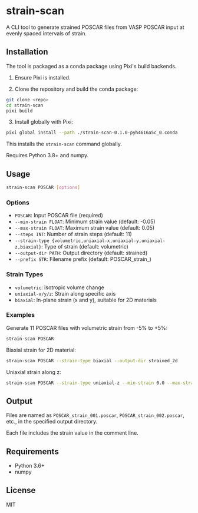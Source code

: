 # strain-scan

A CLI tool to generate strained POSCAR files from VASP POSCAR input at evenly spaced intervals of strain.

## Installation

The tool is packaged as a conda package using Pixi's build backends.

1. Ensure Pixi is installed.

2. Clone the repository and build the conda package:
```bash
git clone <repo>
cd strain-scan
pixi build
```

3. Install globally with Pixi:
```bash
pixi global install --path ./strain-scan-0.1.0-pyh4616a5c_0.conda
```

This installs the `strain-scan` command globally.

Requires Python 3.8+ and numpy.

## Usage

```bash
strain-scan POSCAR [options]
```

### Options

- `POSCAR`: Input POSCAR file (required)
- `--min-strain FLOAT`: Minimum strain value (default: -0.05)
- `--max-strain FLOAT`: Maximum strain value (default: 0.05)
- `--steps INT`: Number of strain steps (default: 11)
- `--strain-type {volumetric,uniaxial-x,uniaxial-y,uniaxial-z,biaxial}`: Type of strain (default: volumetric)
- `--output-dir PATH`: Output directory (default: strained)
- `--prefix STR`: Filename prefix (default: POSCAR_strain_)

### Strain Types

- `volumetric`: Isotropic volume change
- `uniaxial-x/y/z`: Strain along specific axis
- `biaxial`: In-plane strain (x and y), suitable for 2D materials

### Examples

Generate 11 POSCAR files with volumetric strain from -5% to +5%:

```bash
strain-scan POSCAR
```

Biaxial strain for 2D material:

```bash
strain-scan POSCAR --strain-type biaxial --output-dir strained_2d
```

Uniaxial strain along z:

```bash
strain-scan POSCAR --strain-type uniaxial-z --min-strain 0.0 --max-strain 0.1 --steps 6
```

## Output

Files are named as `POSCAR_strain_001.poscar`, `POSCAR_strain_002.poscar`, etc., in the specified output directory.

Each file includes the strain value in the comment line.

## Requirements

- Python 3.6+
- numpy

## License

MIT